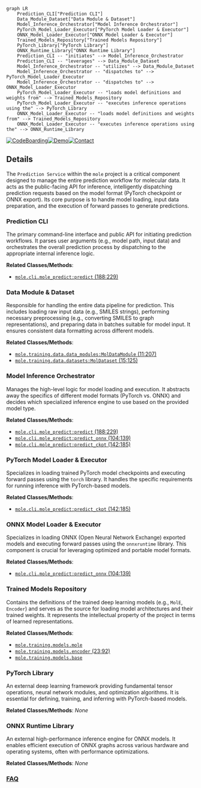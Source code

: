 ```mermaid
graph LR
    Prediction_CLI["Prediction CLI"]
    Data_Module_Dataset["Data Module & Dataset"]
    Model_Inference_Orchestrator["Model Inference Orchestrator"]
    PyTorch_Model_Loader_Executor["PyTorch Model Loader & Executor"]
    ONNX_Model_Loader_Executor["ONNX Model Loader & Executor"]
    Trained_Models_Repository["Trained Models Repository"]
    PyTorch_Library["PyTorch Library"]
    ONNX_Runtime_Library["ONNX Runtime Library"]
    Prediction_CLI -- "initiates" --> Model_Inference_Orchestrator
    Prediction_CLI -- "leverages" --> Data_Module_Dataset
    Model_Inference_Orchestrator -- "utilizes" --> Data_Module_Dataset
    Model_Inference_Orchestrator -- "dispatches to" --> PyTorch_Model_Loader_Executor
    Model_Inference_Orchestrator -- "dispatches to" --> ONNX_Model_Loader_Executor
    PyTorch_Model_Loader_Executor -- "loads model definitions and weights from" --> Trained_Models_Repository
    PyTorch_Model_Loader_Executor -- "executes inference operations using the" --> PyTorch_Library
    ONNX_Model_Loader_Executor -- "loads model definitions and weights from" --> Trained_Models_Repository
    ONNX_Model_Loader_Executor -- "executes inference operations using the" --> ONNX_Runtime_Library
```

[![CodeBoarding](https://img.shields.io/badge/Generated%20by-CodeBoarding-9cf?style=flat-square)](https://github.com/CodeBoarding/CodeBoarding)[![Demo](https://img.shields.io/badge/Try%20our-Demo-blue?style=flat-square)](https://www.codeboarding.org/demo)[![Contact](https://img.shields.io/badge/Contact%20us%20-%20contact@codeboarding.org-lightgrey?style=flat-square)](mailto:contact@codeboarding.org)

## Details

The `Prediction Service` within the `mole` project is a critical component designed to manage the entire prediction workflow for molecular data. It acts as the public-facing API for inference, intelligently dispatching prediction requests based on the model format (PyTorch checkpoint or ONNX export). Its core purpose is to handle model loading, input data preparation, and the execution of forward passes to generate predictions.

### Prediction CLI
The primary command-line interface and public API for initiating prediction workflows. It parses user arguments (e.g., model path, input data) and orchestrates the overall prediction process by dispatching to the appropriate internal inference logic.


**Related Classes/Methods**:

- <a href="https://github.com/recursionpharma/mole_public/blob/trunk/mole/cli/mole_predict.py#L188-L229" target="_blank" rel="noopener noreferrer">`mole.cli.mole_predict:predict` (188:229)</a>


### Data Module & Dataset
Responsible for handling the entire data pipeline for prediction. This includes loading raw input data (e.g., SMILES strings), performing necessary preprocessing (e.g., converting SMILES to graph representations), and preparing data in batches suitable for model input. It ensures consistent data formatting across different models.


**Related Classes/Methods**:

- <a href="https://github.com/recursionpharma/mole_public/blob/trunk/mole/training/data/data_modules.py#L11-L207" target="_blank" rel="noopener noreferrer">`mole.training.data.data_modules:MolDataModule` (11:207)</a>
- <a href="https://github.com/recursionpharma/mole_public/blob/trunk/mole/training/data/datasets.py#L15-L125" target="_blank" rel="noopener noreferrer">`mole.training.data.datasets:MolDataset` (15:125)</a>


### Model Inference Orchestrator
Manages the high-level logic for model loading and execution. It abstracts away the specifics of different model formats (PyTorch vs. ONNX) and decides which specialized inference engine to use based on the provided model type.


**Related Classes/Methods**:

- <a href="https://github.com/recursionpharma/mole_public/blob/trunk/mole/cli/mole_predict.py#L188-L229" target="_blank" rel="noopener noreferrer">`mole.cli.mole_predict:predict` (188:229)</a>
- <a href="https://github.com/recursionpharma/mole_public/blob/trunk/mole/cli/mole_predict.py#L104-L139" target="_blank" rel="noopener noreferrer">`mole.cli.mole_predict:predict_onnx` (104:139)</a>
- <a href="https://github.com/recursionpharma/mole_public/blob/trunk/mole/cli/mole_predict.py#L142-L185" target="_blank" rel="noopener noreferrer">`mole.cli.mole_predict:predict_ckpt` (142:185)</a>


### PyTorch Model Loader & Executor
Specializes in loading trained PyTorch model checkpoints and executing forward passes using the `torch` library. It handles the specific requirements for running inference with PyTorch-based models.


**Related Classes/Methods**:

- <a href="https://github.com/recursionpharma/mole_public/blob/trunk/mole/cli/mole_predict.py#L142-L185" target="_blank" rel="noopener noreferrer">`mole.cli.mole_predict:predict_ckpt` (142:185)</a>


### ONNX Model Loader & Executor
Specializes in loading ONNX (Open Neural Network Exchange) exported models and executing forward passes using the `onnxruntime` library. This component is crucial for leveraging optimized and portable model formats.


**Related Classes/Methods**:

- <a href="https://github.com/recursionpharma/mole_public/blob/trunk/mole/cli/mole_predict.py#L104-L139" target="_blank" rel="noopener noreferrer">`mole.cli.mole_predict:predict_onnx` (104:139)</a>


### Trained Models Repository
Contains the definitions of the trained deep learning models (e.g., `MolE`, `Encoder`) and serves as the source for loading model architectures and their trained weights. It represents the intellectual property of the project in terms of learned representations.


**Related Classes/Methods**:

- <a href="https://github.com/recursionpharma/mole_public/blob/trunk/mole/training/models/mole.py" target="_blank" rel="noopener noreferrer">`mole.training.models.mole`</a>
- <a href="https://github.com/recursionpharma/mole_public/blob/trunk/mole/training/models/encoder.py#L23-L92" target="_blank" rel="noopener noreferrer">`mole.training.models.encoder` (23:92)</a>
- <a href="https://github.com/recursionpharma/mole_public/blob/trunk/mole/training/models/base.py" target="_blank" rel="noopener noreferrer">`mole.training.models.base`</a>


### PyTorch Library
An external deep learning framework providing fundamental tensor operations, neural network modules, and optimization algorithms. It is essential for defining, training, and inferring with PyTorch-based models.


**Related Classes/Methods**: _None_

### ONNX Runtime Library
An external high-performance inference engine for ONNX models. It enables efficient execution of ONNX graphs across various hardware and operating systems, often with performance optimizations.


**Related Classes/Methods**: _None_



### [FAQ](https://github.com/CodeBoarding/GeneratedOnBoardings/tree/main?tab=readme-ov-file#faq)